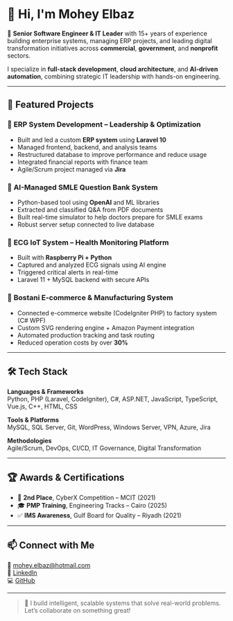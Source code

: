 # 👋 Hi, I'm Mohey Elbaz

🎯 **Senior Software Engineer & IT Leader** with 15+ years of experience building enterprise systems, managing ERP projects, and leading digital transformation initiatives across **commercial**, **government**, and **nonprofit** sectors.

I specialize in **full-stack development**, **cloud architecture**, and **AI-driven automation**, combining strategic IT leadership with hands-on engineering.

---

## 🚀 Featured Projects

### 🔹 **ERP System Development – Leadership & Optimization**
- Built and led a custom **ERP system** using **Laravel 10**
- Managed frontend, backend, and analysis teams
- Restructured database to improve performance and reduce usage
- Integrated financial reports with finance team
- Agile/Scrum project managed via **Jira**

### 🔹 **AI-Managed SMLE Question Bank System**
- Python-based tool using **OpenAI** and ML libraries
- Extracted and classified Q&A from PDF documents
- Built real-time simulator to help doctors prepare for SMLE exams
- Robust server setup connected to live database

### 🔹 **ECG IoT System – Health Monitoring Platform**
- Built with **Raspberry Pi + Python**
- Captured and analyzed ECG signals using AI engine
- Triggered critical alerts in real-time
- Laravel 11 + MySQL backend with secure APIs

### 🔹 **Bostani E-commerce & Manufacturing System**
- Connected e-commerce website (CodeIgniter PHP) to factory system (C# WPF)
- Custom SVG rendering engine + Amazon Payment integration
- Automated production tracking and task routing
- Reduced operation costs by over **30%**

---

## 🛠️ Tech Stack

**Languages & Frameworks**  
Python, PHP (Laravel, CodeIgniter), C#, ASP.NET, JavaScript, TypeScript, Vue.js, C++, HTML, CSS

**Tools & Platforms**  
MySQL, SQL Server, Git, WordPress, Windows Server, VPN, Azure, Jira

**Methodologies**  
Agile/Scrum, DevOps, CI/CD, IT Governance, Digital Transformation

---

## 🏆 Awards & Certifications

- 🥈 **2nd Place**, CyberX Competition – MCIT (2021)  
- 🎓 **PMP Training**, Engineering Tracks – Cairo (2025)  
- ✅ **IMS Awareness**, Gulf Board for Quality – Riyadh (2021)

---

## 📫 Connect with Me

📧 mohey.elbaz@hotmail.com  
🔗 [LinkedIn](https://linkedin.com/in/moheyelbaz)  
💻 [GitHub](https://github.com/yahya-elbaz) 

---

> 🚀 I build intelligent, scalable systems that solve real-world problems.  
> Let’s collaborate on something great!
